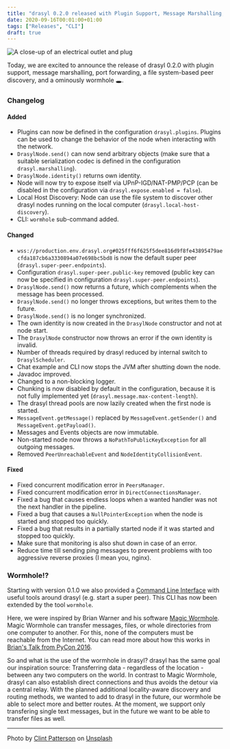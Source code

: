 ```yaml
---
title: "drasyl 0.2.0 released with Plugin Support, Message Marshalling, and a Wormhole!"
date: 2020-09-16T00:01:00+01:00
tags: ["Releases", "CLI"]
draft: true
---
```


![A close-up of an electrical outlet and plug](/img/clint-patterson-exfrR9KkzlE-unsplash.jpg)

Today, we are excited to announce the release of drasyl 0.2.0 with plugin support, message marshalling, port forwarding, a file system-based peer discovery, and a ominously wormhole 🕳️.

<!--more-->

### Changelog

#### Added
- Plugins can now be defined in the configuration `drasyl.plugins`. Plugins can be used to change the behavior of the node when interacting with the network.
- `DrasylNode.send()` can now send arbitrary objects (make sure that a suitable serialization codec is defined in the configuration `drasyl.marshalling`).
- `DrasylNode.identity()` returns own identity.
- Node will now try to expose itself via UPnP-IGD/NAT-PMP/PCP (can be disabled in the configuration via `drasyl.expose.enabled = false`).
- Local Host Discovery: Node can use the file system to discover other drasyl nodes running on the local computer (`drasyl.local-host-discovery`).
- CLI: `wormhole` sub-command added.

#### Changed
- `wss://production.env.drasyl.org#025fff6f625f5dee816d9f8fe43895479aecfda187cb6a3330894a07e698bc5bd8` is now the default super peer (`drasyl.super-peer.endpoints`).
- Configuration `drasyl.super-peer.public-key` removed (public key can now be specified in configuration `drasyl.super-peer.endpoints`).
- `DrasylNode.send()` now returns a future, which complements when the message has been processed.
- `DrasylNode.send()` no longer throws exceptions, but writes them to the future.
- `DrasylNode.send()` is no longer synchronized.
- The own identity is now created in the `DrasylNode` constructor and not at node start.
- The `DrasylNode` constructor now throws an error if the own identity is invalid.
- Number of threads required by drasyl reduced by internal switch to `DrasylScheduler`.
- Chat example and CLI now stops the JVM after shutting down the node.
- Javadoc improved.
- Changed to a non-blocking logger.
- Chunking is now disabled by default in the configuration, because it is not fully implemented yet (`drasyl.message.max-content-length`).
- The drasyl thread pools are now lazily created when the first node is started.
- `MessageEvent.getMessage()` replaced by `MessageEvent.getSender()` and `MessageEvent.getPayload()`.
- Messages and Events objects are now immutable.
- Non-started node now throws a `NoPathToPublicKeyException` for all outgoing messages.
- Removed `PeerUnreachableEvent` and `NodeIdentityCollisionEvent`.

#### Fixed
- Fixed concurrent modification error in `PeersManager`.
- Fixed concurrent modification error in `DirectConnectionsManager`.
- Fixed a bug that causes endless loops when a wanted handler was not the next handler in the pipeline.
- Fixed a bug that causes a `NullPointerException` when the node is started and stopped too quickly.
- Fixed a bug that results in a partially started node if it was started and stopped too quickly.
- Make sure that monitoring is also shut down in case of an error.
- Reduce time till sending ping messages to prevent problems with too aggressive reverse proxies (I mean you, nginx).

### Wormhole!?

Starting with version 0.1.0 we also provided a [Command Line Interface](https://git.informatik.uni-hamburg.de/sane-public/drasyl/-/tree/v0.2.0/drasyl-cli) with useful tools around drasyl (e.g. start a super peer).
This CLI has now been extended by the tool `wormhole`.

Here, we were inspired by Brian Warner and his software [Magic Wormhole](https://magic-wormhole.readthedocs.io/en/latest/).
Magic Wormhole can transfer messages, files, or whole directories from one computer to another.
For this, none of the computers must be reachable from the Internet.
You can read more about how this works in [Brian's Talk from PyCon 2016](https://youtu.be/oFrTqQw0_3c).

So and what is the use of the wormhole in drasyl?
drasyl has the same goal our inspiration source:
Transferring data - regardless of the location - between any two computers on the world.
In contrast to Magic Wormhole, drasyl can also establish direct connections and thus avoids the detour via a central relay.
With the planned additional locality-aware discovery and routing methods, we wanted to add to drasyl in the future, our wormhole be able to select more and better routes.
At the moment, we support only transfering single text messages, but in the future we want to be able to transfer files as well.

---

Photo by [Clint Patterson](https://unsplash.com/@cbpsc1) on [Unsplash](https://unsplash.com/)